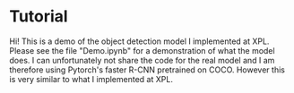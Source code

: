 # Tutorial

Hi! This is a demo of the object detection model I implemented at XPL. Please see the file "Demo.ipynb" for a demonstration of what the model does. I can unfortunately not share the code for the real model and I am therefore using Pytorch's faster R-CNN pretrained on COCO. However this is very similar to what I implemented at XPL. 
